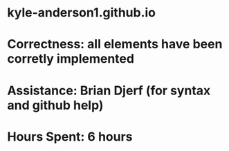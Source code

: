# kyle-anderson1.github.io
# 
# Correctness: all elements have been corretly implemented
# Assistance: Brian Djerf (for syntax and github help)
#
# Hours Spent: 6 hours
